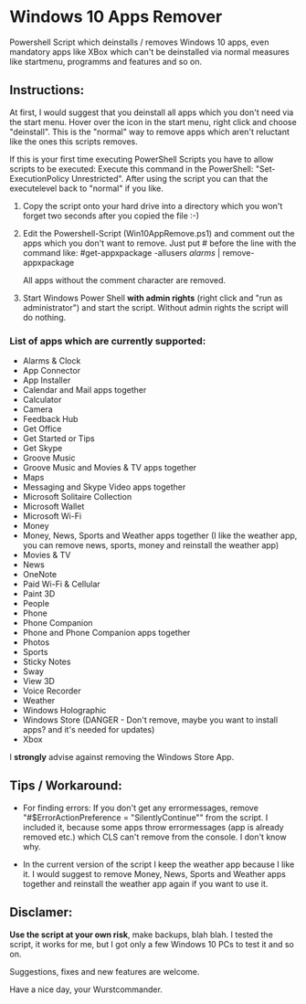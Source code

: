 # Windows 10 Apps Remover

Powershell Script which deinstalls / removes Windows 10 apps, 
even mandatory apps like XBox which can't be deinstalled via normal measures like startmenu, programms and features and so on.

## Instructions:

At first, I would suggest that you deinstall all apps which you don't need via the start menu. 
Hover over the icon in the start menu, right click and choose "deinstall". This is the "normal" way to remove apps which aren't reluctant like the ones this scripts removes.

If this is your first time executing PowerShell Scripts you have to allow scripts to be executed:
Execute this command in the PowerShell: "Set-ExecutionPolicy Unrestricted". 
After using the script you can that the executelevel back to "normal" if you like.


1. Copy the script onto your hard drive into a directory which you won't forget two seconds after you copied the file :-)

2. Edit the Powershell-Script (Win10AppRemove.ps1) and comment out the apps which you don't want to remove.
   Just put # before the line with the command like:
   #get-appxpackage -allusers *alarms* | remove-appxpackage
   
   All apps without the comment character are removed.
   
3. Start Windows Power Shell **with admin rights** (right click and "run as administrator") and start the script. Without admin rights    the script will do nothing.


### List of apps which are currently supported: ###

- Alarms & Clock
- App Connector
- App Installer
- Calendar and Mail apps together
- Calculator
- Camera
- Feedback Hub
- Get Office
- Get Started or Tips
- Get Skype
- Groove Music
- Groove Music and Movies & TV apps together
- Maps
- Messaging and Skype Video apps together
- Microsoft Solitaire Collection
- Microsoft Wallet
- Microsoft Wi-Fi
- Money
- Money, News, Sports and Weather apps together (I like the weather app, you can remove news, sports, money and reinstall the weather app)
- Movies & TV
- News
- OneNote
- Paid Wi-Fi & Cellular
- Paint 3D
- People
- Phone
- Phone Companion
- Phone and Phone Companion apps together
- Photos
- Sports
- Sticky Notes
- Sway
- View 3D
- Voice Recorder
- Weather
- Windows Holographic
- Windows Store (DANGER - Don't remove, maybe you want to install apps? and it's needed for updates)
- Xbox

I **strongly** advise against removing the Windows Store App.

## Tips / Workaround: ##

- For finding errors:
  If you don't get any errormessages, remove "#$ErrorActionPreference = "SilentlyContinue"" from the script. 
  I included it, because some apps throw errormessages (app is already removed etc.) 
  which CLS can't remove from the console. I don't know why.
  
- In the current version of the script I keep the weather app because I like it. I would suggest to remove
  Money, News, Sports and Weather apps together and reinstall the weather app again if you want to use it.

## Disclamer: ##

**Use the script at your own risk**, make backups, blah blah. 
I tested the script, it works for me, but I got only a few Windows 10 PCs to test it and so on.

Suggestions, fixes and new features are welcome.

Have a nice day, your Wurstcommander.
